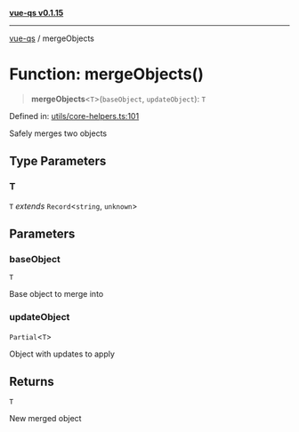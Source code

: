 [**vue-qs v0.1.15**](../README.md)

***

[vue-qs](../README.md) / mergeObjects

# Function: mergeObjects()

> **mergeObjects**\<`T`\>(`baseObject`, `updateObject`): `T`

Defined in: [utils/core-helpers.ts:101](https://github.com/iamsomraj/vue-qs/blob/a3913bb25b71fcd11c340c11649682158fe4657a/src/utils/core-helpers.ts#L101)

Safely merges two objects

## Type Parameters

### T

`T` *extends* `Record`\<`string`, `unknown`\>

## Parameters

### baseObject

`T`

Base object to merge into

### updateObject

`Partial`\<`T`\>

Object with updates to apply

## Returns

`T`

New merged object
